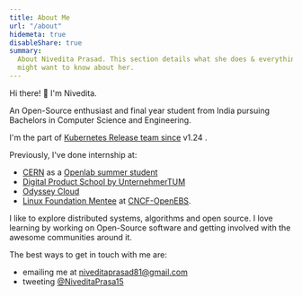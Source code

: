 ```yaml
---
title: About Me
url: "/about"
hidemeta: true
disableShare: true
summary:
  About Nivedita Prasad. This section details what she does & everything else you
  might want to know about her.
---
```


Hi there! :wave: I'm Nivedita.

An Open-Source enthusiast and final year student from India pursuing Bachelors in Computer Science and Engineering.

I'm the part of [Kubernetes Release team since](https://github.com/kubernetes/sig-release/blob/master/releases/release-1.26/release-team.md) v1.24 .

Previously, I've done internship at:

- [CERN](https://openlab.web.cern.ch/news/23-sep-2022/cern-openlab-trains-next-generation-computing-experts) as a [Openlab summer student](https://cds.cern.ch/record/2827619)
- [Digital Product School by UnternehmerTUM](https://www.linkedin.com/company/digital-product-school/)
- [Odyssey Cloud](https://www.linkedin.com/company/odyssey-cloud/about/) 
- [Linux Foundation Mentee](https://mentorship.lfx.linuxfoundation.org/project/35b9d57a-fc2c-4b49-a5b3-9a5cf74af66c) at [CNCF-OpenEBS](https://github.com/openebs).

I like to explore distributed systems, algorithms and open source. I love learning by working on Open-Source software and getting involved with the awesome communities around it.


The best ways to get in touch with me are:

- emailing me at niveditaprasad81@gmail.com
- tweeting [@NiveditaPrasa15](https://twitter.com/NiveditaPrasa15)

